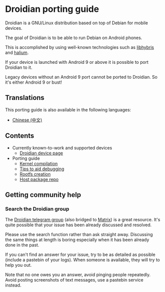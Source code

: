 Droidian porting guide
======================

Droidian is a GNU/Linux distribution based on top of Debian for mobile devices.

The goal of Droidian is to be able to run Debian on Android phones.

This is accomplished by using well-known technologies such as [libhybris](https://github.com/libhybris/libhybris) and [halium](https://halium.org).

If your device is launched with Android 9 or above it is possible to port Droidian to it.

Legacy devices without an Android 9 port cannot be ported to Droidian. So it's either Android 9 or bust!

Translations
------------

This porting guide is also available in the following languages:
* [Chinese (中文)](https://github.com/droidian/porting-guide/tree/zh_CN)

Contents
--------

* Currently known-to-work and supported devices
  * [Droidian device page](https://devices.droidian.org)
* Porting guide
  * [Kernel compilation](./porting-guide/kernel-compilation.md)
  * [Tips to aid debugging](./porting-guide/debugging-tips.md)
  * [Rootfs creation](./porting-guide/rootfs-creation.md)
  * [Host package repo](./porting-guide/host-package-repo.md)

Getting community help
----------------------

### Search the Droidian group

The [Droidian telegram group](https://telegram.dog/DroidianLinux/) (also bridged to [Matrix](https://matrix.to/#/%23droidian:matrix.org)) is a great resource.
It's quite possible that your issue has been already discussed and resolved.

Please use the search function rather than ask straight away. Discussing the same things at length
is boring especially when it has been already done in the past.

If you can't find an answer for your issue, try to be as detailed as possible (include a pastebin of your logs).
When someone is available, they will try to help you out.

Note that no one owes you an answer, avoid pinging people repeatedly. Avoid posting screenshots of
text messages, use a pastebin service instead.
